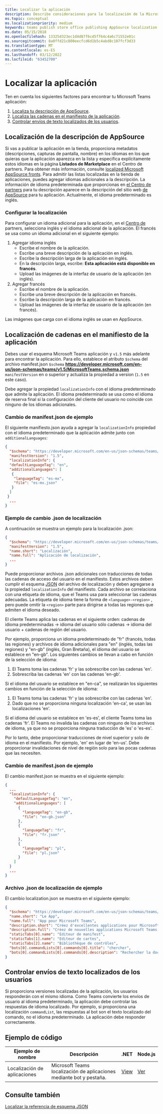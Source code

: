 ```yaml
---
title: Localizar la aplicación
description: Describe consideraciones para la localización de la Microsoft Teams aplicación.
ms.topic: conceptual
ms.localizationpriority: medium
keywords: teams publish store office publishing AppSource localization language
ms.date: 05/15/2018
ms.openlocfilehash: 13325d323ec1d4d87f6cd5ff64c4a6c71552e01c
ms.sourcegitcommit: 8a0ffd21c800eecfcd6d1b5c4abd8c107fcf3d33
ms.translationtype: MT
ms.contentlocale: es-ES
ms.lasthandoff: 03/12/2022
ms.locfileid: "63452700"
---
```

# <a name="localize-your-app"></a>Localizar la aplicación

Ten en cuenta los siguientes factores para encontrar tu Microsoft Teams aplicación:

1. [Localiza tu descripción de AppSource](#localize-your-appsource-listing).
1. [Localiza las cadenas en el manifiesto de la aplicación](#localize-strings-in-your-app-manifest).
1. [Controlar envíos de texto localizados de los usuarios](#handle-localized-text-submissions-from-your-users).

## <a name="localize-your-appsource-listing"></a>Localización de la descripción de AppSource

Si vas a publicar la aplicación en la tienda, proporciona metadatos (descripciones, capturas de pantalla, nombre) en los idiomas en los que quieras que la aplicación aparezca en la lista y especifica explícitamente estos idiomas en la página **Listados de Marketplace** en el Centro de partners. Para obtener más información, consulte [localized Microsoft AppSource fronts](/office/dev/store/prepare-localized-solutions#localized-microsoft-appsource-fronts). Para admitir las listas localizadas en la tienda de aplicaciones, puedes agregar idiomas adicionales a la descripción. La información de idioma predeterminada que proporcionas en [el Centro de partners](/office/dev/store/submit-to-appsource-via-partner-center) para tu descripción aparece en la descripción del sitio web [de AppSource](https://appsource.microsoft.com/marketplace/apps?product=office%3Bteams&page=1 "AppSource es un lugar para todas las necesidades de su equipo. reunir todo, incluidos chats, reuniones, llamadas, archivos y herramientas para permitir un trabajo en equipo más productivo.") para tu aplicación. Actualmente, el idioma predeterminado es inglés.

### <a name="configure-localization"></a>Configurar la localización

Para configurar un idioma adicional para la aplicación, en el [Centro de](/office/dev/store/submit-to-appsource-via-partner-center) partners, selecciona inglés y el idioma adicional de la aplicación. El francés se usa como un idioma adicional en el siguiente ejemplo:

1. Agregar idioma inglés
    * Escribe el nombre de la aplicación.
    * Escribe una breve descripción de la aplicación en inglés.
    * Escribe la descripción larga de la aplicación en inglés.
    * En la descripción larga, escribe: **Esta aplicación está disponible en francés**.
    * Upload las imágenes de la interfaz de usuario de la aplicación (en inglés).
2. Agregar francés
    * Escribe el nombre de la aplicación.
    * Escribe una breve descripción de la aplicación en francés.
    * Escribe la descripción larga de la aplicación en francés.
    * Upload las imágenes de la interfaz de usuario de la aplicación (en francés).

Las imágenes que carga con el idioma inglés se usan en AppSource.

## <a name="localize-strings-in-your-app-manifest"></a>Localización de cadenas en el manifiesto de la aplicación

Debes usar el esquema Microsoft Teams aplicación y `v1.5` más adelante para encontrar la aplicación. Para ello, establece el atributo `$schema` del archivo manifest.json `$schema` **https://developer.microsoft.com/en-us/json-schemas/teams/v1.5/MicrosoftTeams.schema.json** `manifestVersion` en o superior y actualiza la propiedad a version (`1.5` en este caso).

Debe agregar la propiedad `localizationInfo` con el idioma predeterminado que admite la aplicación. El idioma predeterminado se usa como el idioma de reserva final si la configuración del cliente del usuario no coincide con ninguno de los idiomas adicionales.

### <a name="example-manifestjson-change"></a>Cambio de manifest.json de ejemplo

El siguiente manifiesto.json ayuda a agregar la `localizationInfo` propiedad con el idioma predeterminado que la aplicación admite junto con `additionalLanguages`:

```json
{
  "$schema": "https://developer.microsoft.com/en-us/json-schemas/teams/v1.5/MicrosoftTeams.schema.json",
  "manifestVersion": "1.5",
  "localizationInfo": {
  "defaultLanguageTag": "en",
  "additionalLanguages": [
   {
    "languageTag": "es-mx",
    "file": "es-mx.json"
   }
  ]
 }
  ...
}
```

### <a name="example-localization-json-change"></a>Ejemplo de cambio .json de localización

A continuación se muestra un ejemplo para la localización .json:

```json
{
  "$schema": "https://developer.microsoft.com/en-us/json-schemas/teams/v1.5/MicrosoftTeams.Localization.schema.json",
  "manifestVersion": "1.5",
  "name.short": "Localización",
  "name.full": "Aplicación de localización",
  ...
}
```

Puede proporcionar archivos .json adicionales con traducciones de todas las cadenas de acceso del usuario en el manifiesto. Estos archivos deben cumplir el esquema [JSON](../../resources/schema/localization-schema.md) del archivo de localización y deben agregarse a la propiedad `localizationInfo` del manifiesto. Cada archivo se correlaciona con una etiqueta de idioma, que el Teams usa para seleccionar las cadenas adecuadas. La etiqueta de idioma tiene la forma de `<language>-<region>` , pero puede omitir la `<region>` parte para dirigirse a todas las regiones que admiten el idioma deseado.

El cliente Teams aplica las cadenas en el siguiente orden: cadenas de idioma predeterminadas -> idioma del usuario sólo cadenas -> idioma del usuario + cadenas de región del usuario.

Por ejemplo, proporciona un idioma predeterminado de "fr" (francés, todas las regiones) y archivos de idioma adicionales para "en" (inglés, todas las regiones) y "en-gb" (inglés, Gran Bretaña), el idioma del usuario se establece en "en-gb". Los siguientes cambios se llevan a cabo en función de la selección de idioma:

1. El Teams toma las cadenas 'fr' y las sobrescribe con las cadenas 'en'.
1. Sobrescriba las cadenas 'en' con las cadenas 'en-gb'.

Si el idioma del usuario se establece en "en-ca", se realizarán los siguientes cambios en función de la selección de idioma:

1. El Teams toma las cadenas 'fr' y las sobrescribe con las cadenas 'en'.
1. Dado que no se proporciona ninguna localización 'en-ca', se usan las localizaciones 'en'.

Si el idioma del usuario se establece en 'es-es', el cliente Teams toma las cadenas 'fr'. El Teams no invalida las cadenas con ninguno de los archivos de idioma, ya que no se proporciona ninguna traducción de 'es' o 'es-es'.

Por lo tanto, debe proporcionar traducciones de nivel superior y solo de idioma en el manifiesto. Por ejemplo, 'en' en lugar de 'en-us'. Debe proporcionar invalidaciones de nivel de región solo para las pocas cadenas que las necesiten.

### <a name="example-manifestjson-change"></a>Cambio de manifest.json de ejemplo

El cambio manifest.json se muestra en el siguiente ejemplo:

```json
{
  ...
  "localizationInfo": {
    "defaultLanguageTag": "en",
    "additionalLanguages": [
      {
        "languageTag": "en-gb",
        "file": "en-gb.json"
      },
      {
        "languageTag": "fr",
        "file": "fr.json"
      },
      {
        "languageTag": "pl",
        "file": "pl.json"
      }
    ]
  }
  ...
}
```

### <a name="example-localization-json-file"></a>Archivo .json de localización de ejemplo

 El cambio localization.json se muestra en el siguiente ejemplo:

```json
{
  "$schema": "https://developer.microsoft.com/en-us/json-schemas/teams/v1.8/MicrosoftTeams.Localization.schema.json",
  "name.short": "Le App",
  "name.full": "App pour Microsoft Teams",
  "description.short": "Créez d'excellentes applications pour Microsoft Teams avec App.",
  "description.full": "Créez de nouvelles applications Microsoft Teams, concevez et prévisualisez des cartes bot, et explorez la documentation avec App.",
  "staticTabs[0].name": "Editeur de manifest",
  "staticTabs[1].name": "Editeur de cartes",
  "staticTabs[2].name": "Bibliothèque de contrôles",
  "bots[0].commandLists[0].commands[0].title": "chercher",
  "bots[0].commandLists[0].commands[0].description": "Rechercher la documentation Teams pertinente"
}
```

## <a name="handle-localized-text-submissions-from-your-users"></a>Controlar envíos de texto localizados de los usuarios

Si proporciona versiones localizadas de la aplicación, los usuarios responderán con el mismo idioma. Como Teams convierte los envíos de usuario al idioma predeterminado, la aplicación debe controlar las respuestas de idioma localizado. Por ejemplo, si proporciona una localización `commandList`, las respuestas al bot son el texto localizado del comando, no el idioma predeterminado. La aplicación debe responder correctamente.

## <a name="code-sample"></a>Ejemplo de código

| Ejemplo de nombre | Descripción | .NET | Node.js |
|-------------|-------------|------|------|
| Localización de aplicaciones | Microsoft Teams localización de aplicaciones mediante bot y pestaña. | [View](https://github.com/OfficeDev/Microsoft-Teams-Samples/tree/main/samples/app-localization/csharp) |[Ver](https://github.com/OfficeDev/Microsoft-Teams-Samples/tree/main/samples/app-localization/nodejs) |

## <a name="see-also"></a>Consulte también

[Localizar la referencia de esquema JSON](~/resources/schema/localization-schema.md)
